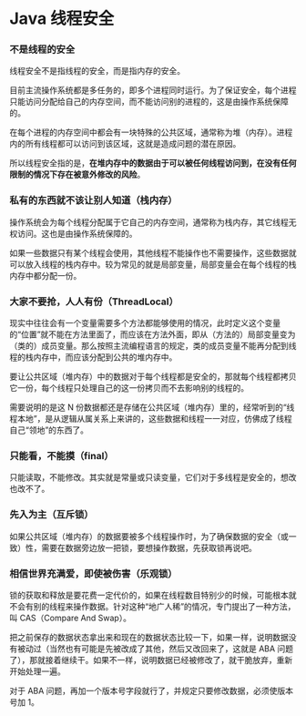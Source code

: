 # Java 线程安全

### 不是线程的安全

线程安全不是指线程的安全，而是指内存的安全。

目前主流操作系统都是多任务的，即多个进程同时运行。为了保证安全，每个进程只能访问分配给自己的内存空间，而不能访问别的进程的，这是由操作系统保障的。

在每个进程的内存空间中都会有一块特殊的公共区域，通常称为堆（内存）。进程内的所有线程都可以访问到该区域，这就是造成问题的潜在原因。

所以线程安全指的是，**在堆内存中的数据由于可以被任何线程访问到，在没有任何限制的情况下存在被意外修改的风险**。

### 私有的东西就不该让别人知道（栈内存）

操作系统会为每个线程分配属于它自己的内存空间，通常称为栈内存，其它线程无权访问。这也是由操作系统保障的。

如果一些数据只有某个线程会使用，其他线程不能操作也不需要操作，这些数据就可以放入线程的栈内存中。较为常见的就是局部变量，局部变量会在每个线程的栈内存中都分配一份。

### 大家不要抢，人人有份（ThreadLocal）

现实中往往会有一个变量需要多个方法都能够使用的情况，此时定义这个变量的“位置”就不能在方法里面了，而应该在方法外面，即从（方法的）局部变量变为（类的）成员变量。那么按照主流编程语言的规定，类的成员变量不能再分配到线程的栈内存中，而应该分配到公共的堆内存中。

要让公共区域（堆内存）中的数据对于每个线程都是安全的，那就每个线程都拷贝它一份，每个线程只处理自己的这一份拷贝而不去影响别的线程的。

需要说明的是这 N 份数据都还是存储在公共区域（堆内存）里的，经常听到的“线程本地”，是从逻辑从属关系上来讲的，这些数据和线程一一对应，仿佛成了线程自己“领地”的东西了。

### 只能看，不能摸（final）

只能读取，不能修改。其实就是常量或只读变量，它们对于多线程是安全的，想改也改不了。

### 先入为主（互斥锁）

如果公共区域（堆内存）的数据要被多个线程操作时，为了确保数据的安全（或一致）性，需要在数据旁边放一把锁，要想操作数据，先获取锁再说吧。

### 相信世界充满爱，即使被伤害（乐观锁）

锁的获取和释放是要花费一定代价的，如果在线程数目特别少的时候，可能根本就不会有别的线程来操作数据。针对这种“地广人稀”的情况，专门提出了一种方法，叫 CAS（Compare And Swap）。

把之前保存的数据状态拿出来和现在的数据状态比较一下，如果一样，说明数据没有被动过（当然也有可能是先被改成了其他，然后又改回来了，这就是 ABA 问题了），那就接着继续干。如果不一样，说明数据已经被修改了，就干脆放弃，重新开始处理一遍。

对于 ABA 问题，再加一个版本号字段就行了，并规定只要修改数据，必须使版本号加 1。